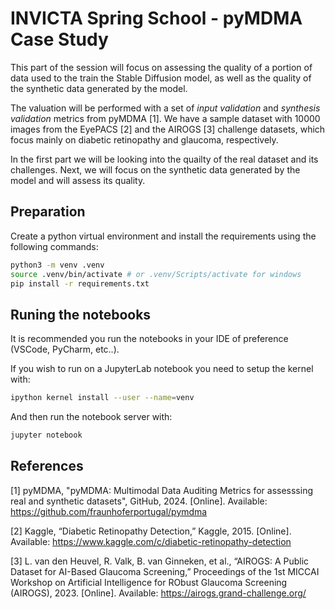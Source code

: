 # INVICTA Spring School - pyMDMA Case Study

This part of the session will focus on assessing the quality of a portion of data used to the train the Stable Diffusion model, as well as the quality of the synthetic data generated by the model.

The valuation will be performed with a set of *input validation* and *synthesis validation* metrics from pyMDMA [1]. 
We have a sample dataset with 10000 images from the EyePACS [2] and the AIROGS [3] challenge datasets, which focus mainly on diabetic retinopathy and glaucoma, respectively.  

In the first part we will be looking into the quailty of the real dataset and its challenges. Next, we will focus on the synthetic data generated by the model and will assess its quality.

## Preparation

Create a python virtual environment and install the requirements using the following commands:
```bash
python3 -m venv .venv
source .venv/bin/activate # or .venv/Scripts/activate for windows
pip install -r requirements.txt
```

## Runing the notebooks
It is recommended you run the notebooks in your IDE of preference (VSCode, PyCharm, etc..).

If you wish to run on a JupyterLab notebook you need to setup the kernel with:

```bash
ipython kernel install --user --name=venv
```

And then run the notebook server with:

```bash
jupyter notebook
```

## References

[1] pyMDMA, "pyMDMA: Multimodal Data Auditing Metrics for assesssing real and synthetic datasets", GitHub, 2024. [Online]. Available: https://github.com/fraunhoferportugal/pymdma

[2] Kaggle, “Diabetic Retinopathy Detection,” Kaggle, 2015. [Online]. Available: https://www.kaggle.com/c/diabetic-retinopathy-detection

[3] L. van den Heuvel, R. Valk, B. van Ginneken, et al., “AIROGS: A Public Dataset for AI-Based Glaucoma Screening,” Proceedings of the 1st MICCAI Workshop on Artificial Intelligence for RObust Glaucoma Screening (AIROGS), 2023. [Online]. Available: https://airogs.grand-challenge.org/




